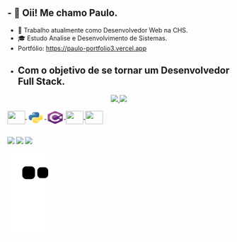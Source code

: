 ## - 👋   Oii! Me chamo Paulo.
- 👜 Trabalho atualmente como Desenvolvedor Web na CHS.
- 🎓 Estudo Analise e Desenvolvimento de Sistemas.
- Portfólio: <a href="https://paulo-portfolio3.vercel.app" target="_blank">https://paulo-portfolio3.vercel.app</a>
- ## Com o objetivo de se tornar um Desenvolvedor Full Stack.



<div align="center">
  <a href="https://github.com/Paulo-Santos20">
  <img height="180em" src="https://github-readme-stats.vercel.app/api?username=Paulo-Santos20&show_icons=true&theme=dracula&include_all_commits=true&count_private=true"/>
  <img height="180em" src="https://github-readme-stats.vercel.app/api/top-langs/?username=Paulo-Santos20&layout=compact&langs_count=7&theme=dracula"/>
</div>
<div style="display: inline_block"><br>
  <img align="center" height="30" width="40" <img src="https://cdn.jsdelivr.net/gh/devicons/devicon/icons/java/java-original-wordmark.svg" />
  <img align="center" alt="Rafa-Python" height="30" width="40" src="https://raw.githubusercontent.com/devicons/devicon/master/icons/python/python-original.svg">
  <img align="center" alt="Rafa-Csharp" height="30" width="40" src="https://raw.githubusercontent.com/devicons/devicon/master/icons/csharp/csharp-original.svg">
  <img align="center" height="30" width="40" <img src="https://cdn.jsdelivr.net/gh/devicons/devicon/icons/postgresql/postgresql-plain-wordmark.svg" />
  <img align="center" height="30" width="40" <img src="https://cdn.jsdelivr.net/gh/devicons/devicon/icons/wordpress/wordpress-original.svg" />


</div>
  
  ##
 

  <a href="https://instagram.com/paulo.ssantos20" target="_blank"><img src="https://img.shields.io/badge/-Instagram-%23E4405F?style=for-the-badge&logo=instagram&logoColor=white" target="_blank"></a> 
  <a href ="paulo_santos20@outlook.com.br"><img src="https://img.shields.io/badge/-Gmail-%23333?style=for-the-badge&logo=gmail&logoColor=white" 
  target="_blank"></a>
  <a href="https://www.linkedin.com/in/paulo-dos-santos-1868a8192/" target="_blank"><img src="https://img.shields.io/badge/-LinkedIn-%230077B5?style=for-the-badge&logo=linkedin&logoColor=white" target="_blank"></a>  
  
  ![Snake animation](https://github.com/Paulo-Santos20/Paulo-Santos20/blob/output/github-contribution-grid-snake.svg) 
</div>
